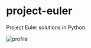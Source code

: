# project-euler
Project Euler solutions in Python


![profile](https://projecteuler.net/profile/oneshan.png)
